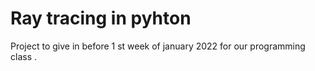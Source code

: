 # Ray tracing in pyhton 
Project to give in before  1 st week of january 2022 for our programming class . 



